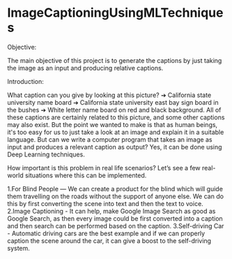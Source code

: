 # ImageCaptioningUsingMLTechniques
 
Objective:

The main objective of this project is to generate the captions by just taking the image as an input and producing relative captions.

Introduction:

 
What caption can you give by looking at this picture?
➔	California state university name board 
➔	California state university east bay sign board in the bushes
➔	White letter name board on red and black background.
All of these captions are certainly related to this picture, and some other captions may also exist. But the point we wanted to make is that as human beings, it's too easy for us to just take a look at an image and explain it in a suitable language. 
But can we write a computer program that takes an image as input and produces a relevant caption as output? Yes, it can be done using Deep Learning techniques.

 

How important is this problem in real life scenarios?
Let’s see a few real-world situations where this can be implemented.

1.For Blind People — We can create a product for the blind which will guide them travelling on the roads without the support of anyone else. We can do this by first converting the scene into text and then the text to voice.
2.Image Captioning - It can help, make Google Image Search as good as Google Search, as then every image could be first converted into a caption and then search can be performed based on the caption.
3.Self-driving Car - Automatic driving cars are the best example and if we can properly caption the scene around the car, it can give a boost to the self-driving system.
